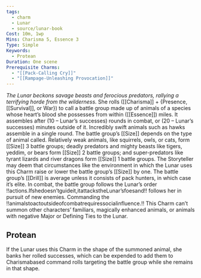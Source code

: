 ```yaml
---
tags:
  - charm
  - Lunar
  - source/lunar-book
Cost: 10m, 1wp
Mins: Charisma 5, Essence 3
Type: Simple
Keywords:
  - Protean
Duration: One scene
Prerequisite Charms:
  - "[[Pack-Calling Cry]]"
  - "[[Rampage-Unleashing Provocation]]"
---
```

*The Lunar beckons savage beasts and ferocious predators, rallying a terrifying horde from the wilderness.*
She rolls ([[Charisma]] + {Presence, [[Survival]], or War}) to call a battle group made up of animals of a species whose heart’s blood she possesses from within ([[Essence]]) miles. It assembles after (10 – Lunar’s successes) rounds in combat, or (20 – Lunar’s successes) minutes outside of it. Incredibly swift animals such as hawks assemble in a single round. The battle group’s [[Size]] depends on the type of animal called. Relatively weak animals, like squirrels, owls, or cats, form [[Size]] 3 battle groups; deadly predators and mighty beasts like tigers, yeddim, or bears form [[Size]] 2 battle groups; and super-predators like tyrant lizards and river dragons form [[Size]] 1 battle groups. The Storyteller may deem that circumstances like the environment in which the Lunar uses this Charm raise or lower the battle group’s [[Size]] by one. The battle group’s [[Drill]] is average unless it consists of pack hunters, in which case it’s elite. In combat, the battle group follows the Lunar’s order !!actions.Ifshedoesn’tguideit,itattackstheLunar’sfoesand!! follows her in pursuit of new enemies. Commanding the !!animalstoactoutsideofcombatrequiressocialinfluence.!! This Charm can’t summon other characters’ familiars, magically enhanced animals, or animals with negative Major or Defining Ties to the Lunar. 
## Protean 

If the Lunar uses this Charm in the shape of the summoned animal, she banks her rolled successes, which can be expended to add them to Charismabased command rolls targeting the battle group while she remains in that shape.